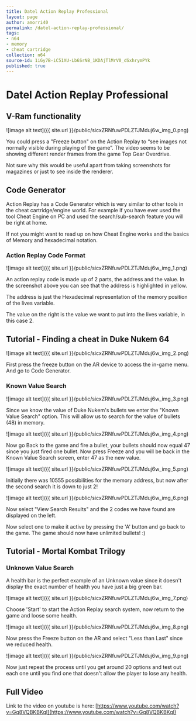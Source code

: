 ```yaml
---
title: Datel Action Replay Professional
layout: page
author: amorri40
permalink: /datel-action-replay-professional/
tags:
- n64
- memory
- cheat cartridge
collection: n64
source-id: 1iGy7B-iC51XU-Lb6SrNB_1KDAjTlMrV0_dSxhrymPYk
published: true
---
```

# Datel Action Replay Professional

## V-Ram functionality

![image alt text]({{ site.url }}/public/sicxZRNfuwPDLZTJMduj6w_img_0.png)

You could press a "Freeze button" on the Action Replay to “see images not normally visible during playing of the game”. The video seems to be showing different render frames from the game Top Gear Overdrive.

Not sure why this would be useful apart from taking screenshots for magazines or just to see inside the renderer.

## Code Generator 

Action Replay has a Code Generator which is very similar to other tools in the cheat cartridge/engine world. For example if you have ever used the tool Cheat Engine on PC and used the search/sub-search feature you will be right at home.

If not you might want to read up on how Cheat Engine works and the basics of Memory and hexadecimal notation.

### Action Replay Code Format

![image alt text]({{ site.url }}/public/sicxZRNfuwPDLZTJMduj6w_img_1.png)

An action replay code is made up of 2 parts, the address and the value. In the screenshot above you can see that the address is highlighted in yellow.

The address is just the Hexadecimal representation of the memory position of the lives variable.

The value on the right is the value we want to put into the lives variable, in this case 2.

## Tutorial - Finding a cheat in Duke Nukem 64

![image alt text]({{ site.url }}/public/sicxZRNfuwPDLZTJMduj6w_img_2.png)

First press the freeze button on the AR device to access the in-game menu. And go to Code Generator.

### Known Value Search

![image alt text]({{ site.url }}/public/sicxZRNfuwPDLZTJMduj6w_img_3.png)

Since we know the value of Duke Nukem's bullets we enter the "Known Value Search" option. This will allow us to search for the value of bullets (48) in memory.

![image alt text]({{ site.url }}/public/sicxZRNfuwPDLZTJMduj6w_img_4.png)

Now go Back to the game and fire a bullet, your bullets should now equal 47 since you just fired one bullet. Now press Freeze and you will be back in the Known Value Search screen, enter 47 as the new value.

![image alt text]({{ site.url }}/public/sicxZRNfuwPDLZTJMduj6w_img_5.png)

Initially there was 10555 possibilities for the memory address, but now after the second search it is down to just 2!

![image alt text]({{ site.url }}/public/sicxZRNfuwPDLZTJMduj6w_img_6.png)

Now select "View Search Results" and the 2 codes we have found are displayed on the left.

Now select one to make it active by pressing the 'A' button and go back to the game. The game should now have unlimited bullets! :)

## Tutorial - Mortal Kombat Trilogy

### Unknown Value Search

A health bar is the perfect example of an Unknown value since it doesn't display the exact number of health you have just a big green bar.

![image alt text]({{ site.url }}/public/sicxZRNfuwPDLZTJMduj6w_img_7.png)

Choose 'Start' to start the Action Replay search system, now return to the game and loose some health.

![image alt text]({{ site.url }}/public/sicxZRNfuwPDLZTJMduj6w_img_8.png)

Now press the Freeze button on the AR and select "Less than Last" since we reduced health.

![image alt text]({{ site.url }}/public/sicxZRNfuwPDLZTJMduj6w_img_9.png)

Now just repeat the process until you get around 20 options and test out each one until you find one that doesn't allow the player to lose any health.

## Full Video

Link to the video on youtube is here: [https://www.youtube.com/watch?v=Gq8VQBKBKqI](https://www.youtube.com/watch?v=Gq8VQBKBKqI) 

